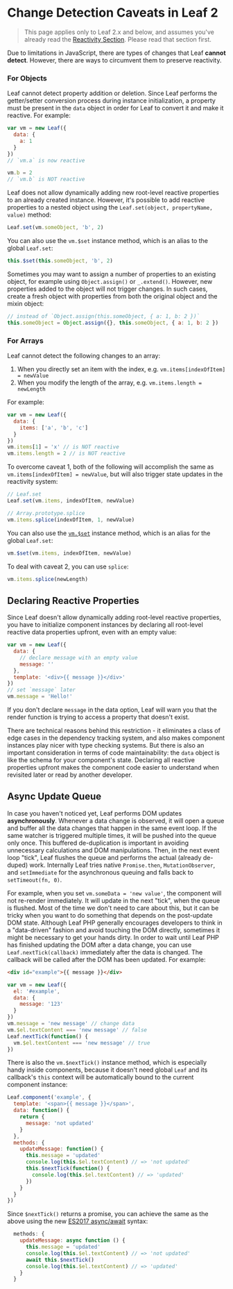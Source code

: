 # Change Detection Caveats in Leaf 2

> This page applies only to Leaf 2.x and below, and assumes you've already read the [Reactivity Section](reactivity.md). Please read that section first.

Due to limitations in JavaScript, there are types of changes that Leaf **cannot detect**. However, there are ways to circumvent them to preserve reactivity.

### For Objects

Leaf cannot detect property addition or deletion. Since Leaf performs the getter/setter conversion process during instance initialization, a property must be present in the `data` object in order for Leaf to convert it and make it reactive. For example:

```js
var vm = new Leaf({
  data: {
    a: 1
  }
})
// `vm.a` is now reactive

vm.b = 2
// `vm.b` is NOT reactive
```

Leaf does not allow dynamically adding new root-level reactive properties to an already created instance. However, it's possible to add reactive properties to a nested object using the `Leaf.set(object, propertyName, value)` method:

```js
Leaf.set(vm.someObject, 'b', 2)
```

You can also use the `vm.$set` instance method, which is an alias to the global `Leaf.set`:

```js
this.$set(this.someObject, 'b', 2)
```

Sometimes you may want to assign a number of properties to an existing object, for example using `Object.assign()` or `_.extend()`. However, new properties added to the object will not trigger changes. In such cases, create a fresh object with properties from both the original object and the mixin object:

```js
// instead of `Object.assign(this.someObject, { a: 1, b: 2 })`
this.someObject = Object.assign({}, this.someObject, { a: 1, b: 2 })
```

### For Arrays

Leaf cannot detect the following changes to an array:

1. When you directly set an item with the index, e.g. `vm.items[indexOfItem] = newValue`
2. When you modify the length of the array, e.g. `vm.items.length = newLength`

For example:

```js
var vm = new Leaf({
  data: {
    items: ['a', 'b', 'c']
  }
})
vm.items[1] = 'x' // is NOT reactive
vm.items.length = 2 // is NOT reactive
```

To overcome caveat 1, both of the following will accomplish the same as `vm.items[indexOfItem] = newValue`, but will also trigger state updates in the reactivity system:

```js
// Leaf.set
Leaf.set(vm.items, indexOfItem, newValue)
```

```js
// Array.prototype.splice
vm.items.splice(indexOfItem, 1, newValue)
```

You can also use the [`vm.$set`](https://leafphp.org/v2/api/#vm-set) instance method, which is an alias for the global `Leaf.set`:

```js
vm.$set(vm.items, indexOfItem, newValue)
```

To deal with caveat 2, you can use `splice`:

```js
vm.items.splice(newLength)
```

## Declaring Reactive Properties

Since Leaf doesn't allow dynamically adding root-level reactive properties, you have to initialize component instances by declaring all root-level reactive data properties upfront, even with an empty value:

```js
var vm = new Leaf({
  data: {
    // declare message with an empty value
    message: ''
  },
  template: '<div>{{ message }}</div>'
})
// set `message` later
vm.message = 'Hello!'
```

If you don't declare `message` in the data option, Leaf will warn you that the render function is trying to access a property that doesn't exist.

There are technical reasons behind this restriction - it eliminates a class of edge cases in the dependency tracking system, and also makes component instances play nicer with type checking systems. But there is also an important consideration in terms of code maintainability: the `data` object is like the schema for your component's state. Declaring all reactive properties upfront makes the component code easier to understand when revisited later or read by another developer.

## Async Update Queue

In case you haven't noticed yet, Leaf performs DOM updates **asynchronously**. Whenever a data change is observed, it will open a queue and buffer all the data changes that happen in the same event loop. If the same watcher is triggered multiple times, it will be pushed into the queue only once. This buffered de-duplication is important in avoiding unnecessary calculations and DOM manipulations. Then, in the next event loop "tick", Leaf flushes the queue and performs the actual (already de-duped) work. Internally Leaf tries native `Promise.then`, `MutationObserver`, and `setImmediate` for the asynchronous queuing and falls back to `setTimeout(fn, 0)`.

For example, when you set `vm.someData = 'new value'`, the component will not re-render immediately. It will update in the next "tick", when the queue is flushed. Most of the time we don't need to care about this, but it can be tricky when you want to do something that depends on the post-update DOM state. Although Leaf PHP generally encourages developers to think in a "data-driven" fashion and avoid touching the DOM directly, sometimes it might be necessary to get your hands dirty. In order to wait until Leaf PHP has finished updating the DOM after a data change, you can use `Leaf.nextTick(callback)` immediately after the data is changed. The callback will be called after the DOM has been updated. For example:

```html
<div id="example">{{ message }}</div>
```

```js
var vm = new Leaf({
  el: '#example',
  data: {
    message: '123'
  }
})
vm.message = 'new message' // change data
vm.$el.textContent === 'new message' // false
Leaf.nextTick(function() {
  vm.$el.textContent === 'new message' // true
})
```

There is also the `vm.$nextTick()` instance method, which is especially handy inside components, because it doesn't need global `Leaf` and its callback's `this` context will be automatically bound to the current component instance:

```js
Leaf.component('example', {
  template: '<span>{{ message }}</span>',
  data: function() {
    return {
      message: 'not updated'
    }
  },
  methods: {
    updateMessage: function() {
      this.message = 'updated'
      console.log(this.$el.textContent) // => 'not updated'
      this.$nextTick(function() {
        console.log(this.$el.textContent) // => 'updated'
      })
    }
  }
})
```

Since `$nextTick()` returns a promise, you can achieve the same as the above using the new [ES2017 async/await](https://developer.mozilla.org/en-US/docs/Web/JavaScript/Reference/Statements/async_function) syntax:

```js
  methods: {
    updateMessage: async function () {
      this.message = 'updated'
      console.log(this.$el.textContent) // => 'not updated'
      await this.$nextTick()
      console.log(this.$el.textContent) // => 'updated'
    }
  }
```
